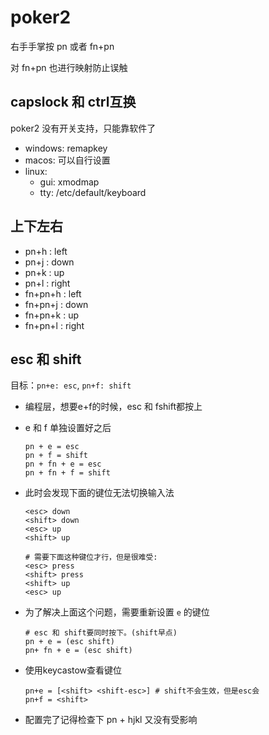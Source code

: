 # poker2

右手手掌按 pn 或者 fn+pn

对 fn+pn 也进行映射防止误触

## capslock 和 ctrl互换

poker2 没有开关支持，只能靠软件了

- windows: remapkey
- macos: 可以自行设置
- linux:
  - gui: xmodmap
  - tty: /etc/default/keyboard

## 上下左右

- pn+h    : left
- pn+j    : down
- pn+k    : up
- pn+l    : right
- fn+pn+h : left
- fn+pn+j : down
- fn+pn+k : up
- fn+pn+l : right

## esc 和 shift

目标：`pn+e: esc`, `pn+f: shift`

- 编程层，想要e+f的时候，esc 和 fshift都按上
- e 和 f 单独设置好之后

  ```
  pn + e = esc
  pn + f = shift
  pn + fn + e = esc
  pn + fn + f = shift
  ```
- 此时会发现下面的键位无法切换输入法

  ```
  <esc> down
  <shift> down
  <esc> up
  <shift> up

  # 需要下面这种键位才行，但是很难受:
  <esc> press
  <shift> press
  <shift> up
  <esc> up
  ```
- 为了解决上面这个问题，需要重新设置 `e` 的键位

  ```
  # esc 和 shift要同时按下。(shift早点)
  pn + e = (esc shift)
  pn+ fn + e = (esc shift)
  ```
- 使用keycastow查看键位

  ```
  pn+e = [<shift> <shift-esc>] # shift不会生效，但是esc会
  pn+f = <shift>
  ```
- 配置完了记得检查下 pn + hjkl 又没有受影响
